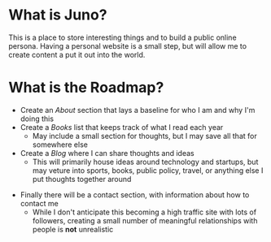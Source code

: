 # What is Juno?
This is a place to store interesting things and to build a public online persona. Having a personal website is a small step, but will allow me to create content a put it out into the world.

# What is the Roadmap?
* Create an *About* section that lays a baseline for who I am and why I'm doing this
* Create a *Books* list that keeps track of what I read each year
  * May include a small section for thoughts, but I may save all that for somewhere else
* Create a *Blog* where I can share thoughts and ideas
  * This will primarily house ideas around technology and startups, but may veture into sports, books, public policy, travel, or anything else I put thoughts together around
- Finally there will be a contact section, with information about how to contact me
  - While I don't anticipate this becoming a high traffic site with lots of followers, creating a small number of meaningful relationships with people is **not** unrealistic
